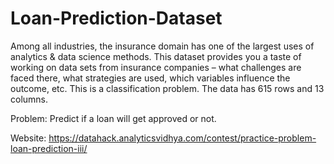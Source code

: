 # Loan-Prediction-Dataset

Among all industries, the insurance domain has one of the largest uses of analytics & data science methods. This dataset provides you a taste of working on data sets from insurance companies – what challenges are faced there, what strategies are used, which variables influence the outcome, etc. This is a classification problem. The data has 615 rows and 13 columns.

Problem: Predict if a loan will get approved or not.

Website: https://datahack.analyticsvidhya.com/contest/practice-problem-loan-prediction-iii/
